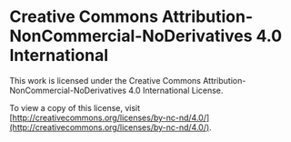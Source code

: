 # Creative Commons Attribution-NonCommercial-NoDerivatives 4.0 International

This work is licensed under the Creative Commons Attribution-NonCommercial-NoDerivatives 4.0 International License.

To view a copy of this license, visit [http://creativecommons.org/licenses/by-nc-nd/4.0/](http://creativecommons.org/licenses/by-nc-nd/4.0/).
